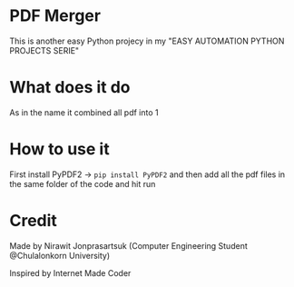# PDF Merger
This is another easy Python projecy in my "EASY AUTOMATION PYTHON PROJECTS SERIE"

# What does it do
As in the name it combined all pdf into 1

# How to use it
First install PyPDF2 ->
`pip install PyPDF2`
and then add all the pdf files in the same folder of the code and hit run

# Credit
Made by Nirawit Jonprasartsuk (Computer Engineering Student @Chulalonkorn University)

Inspired by Internet Made Coder

